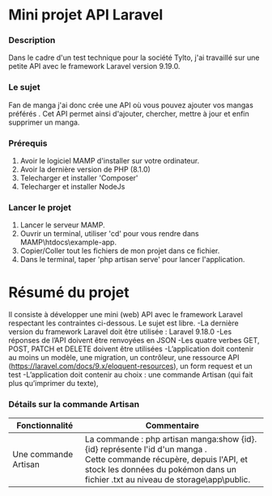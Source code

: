 # Mini projet API Laravel

### Description
Dans le cadre d'un test technique pour la société Tylto, j'ai travaillé sur une petite API avec le framework Laravel version 9.19.0. 

### Le sujet
Fan de manga j'ai donc crée une  API où vous pouvez ajouter vos mangas préférés . Cet API permet ainsi  d'ajouter, chercher, mettre à jour et enfin supprimer un manga.

### Prérequis

1. Avoir le logiciel MAMP d'installer sur votre ordinateur.
2. Avoir la dernière version de PHP (8.1.0)
3. Telecharger et installer 'Composer'
4. Telecharger et installer NodeJs

### Lancer le projet

1. Lancer le serveur MAMP.
2. Ouvrir un terminal, utiliser 'cd' pour vous rendre dans MAMP\htdocs\example-app.
3. Copier/Coller tout les fichiers de mon projet dans ce fichier.
5. Dans le terminal, taper 'php artisan serve' pour lancer l'application.

# Résumé du projet
Il consiste à développer une mini (web) API avec le framework Laravel respectant les contraintes ci-dessous. Le sujet est libre.
-La dernière version du framework Laravel doit être utilisée : Laravel 9.18.0
-Les réponses de l’API doivent être renvoyées en JSON
-Les quatre verbes GET, POST, PATCH et DELETE doivent être utilisées
-L’application doit contenir au moins un modèle, une migration, un contrôleur, une ressource API (https://laravel.com/docs/9.x/eloquent-resources), un form request et un test
-L’application doit contenir au choix : une commande Artisan (qui fait plus qu’imprimer du texte), 

 
### Détails sur la commande Artisan 
| Fonctionnalité              | Commentaire                                   | 
| ------------------- | ---------------------------------------- | 
| Une commande Artisan         |  La commande : php artisan manga:show {id}.<br>{id} représente l'id d'un manga .<br>Cette commande récupère,  depuis l'API, et stock les données du pokémon dans un fichier .txt au niveau de storage\app\public. |
